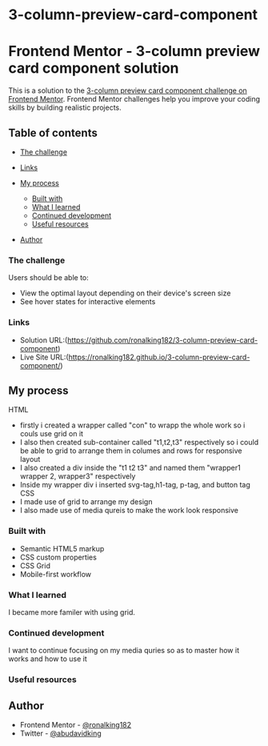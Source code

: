 # 3-column-preview-card-component
# Frontend Mentor - 3-column preview card component solution

This is a solution to the [3-column preview card component challenge on Frontend Mentor](https://www.frontendmentor.io/challenges/3column-preview-card-component-pH92eAR2-). Frontend Mentor challenges help you improve your coding skills by building realistic projects. 

## Table of contents


  - [The challenge](#the-challenge)
  
  - [Links](#links)
- [My process](#my-process)
  - [Built with](#built-with)
  - [What I learned](#what-i-learned)
  - [Continued development](#continued-development)
  - [Useful resources](#useful-resources)
- [Author](#author)



### The challenge

Users should be able to:
- View the optimal layout depending on their device's screen size
- See hover states for interactive elements


<!-- work on this when i have pushing all the required document to get the link -->
### Links

- Solution URL:(https://github.com/ronalking182/3-column-preview-card-component)
- Live Site URL:(https://ronalking182.github.io/3-column-preview-card-component/)

## My process
HTML
- firstly i created a wrapper called "con" to wrapp the whole work so i couls use grid on it 
- I also then created sub-container called "t1,t2,t3" respectively so i could be able to grid to arrange them in columes and rows for responsive layout
- I also created a div inside the "t1 t2 t3" and named them "wrapper1 wrapper 2, wrapper3" respectively 
- Inside my wrapper div i inserted svg-tag,h1-tag, p-tag, and button tag 
CSS
- I made use of grid to arrange my design 
- I also made use of media qureis to make the work look responsive

### Built with

- Semantic HTML5 markup
- CSS custom properties
- CSS Grid
- Mobile-first workflow


### What I learned

I became more familer with using grid.

### Continued development
I want to continue focusing on my media quries so as to master how it works and how to use it 

### Useful resources
<!-- work on this after i have inseted this into my git  -->
## Author

- Frontend Mentor - [@ronalking182](https://www.frontendmentor.io/profile/ronlking182)
- Twitter - [@abudavidking](https://www.twitter.com/abudavidking)



